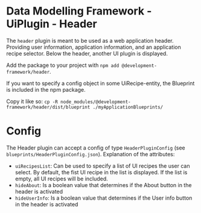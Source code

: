 # Data Modelling Framework - UiPlugin - Header

The `header` plugin is meant to be used as a web application header. Providing user information, application
information, and an application recipe selector. Below the header, another UI plugin is displayed.

Add the package to your project with `npm add @development-framework/header`.

If you want to specify a config object in some UiRecipe-entity, the Blueprint is included in the npm package.

Copy it like so: `cp -R node_modules/@development-framework/header/dist/blueprint ./myApplicationBlueprints/`

# Config

The Header plugin can accept a config of type `HeaderPluginConfig` (see `blueprints/HeaderPluginConfig.json`).
Explanation of the attributes:

* `uiRecipesList`: Can be used to specify a list of UI recipes the user can select. By default, the fist UI recipe in
  the list is displayed. If the list is empty, all UI recipes will be included.
* `hideAbout`: Is a boolean value that determines if the About button in the header is activated
* `hideUserInfo`: Is a boolean value that determines if the User info button in the header is activated
